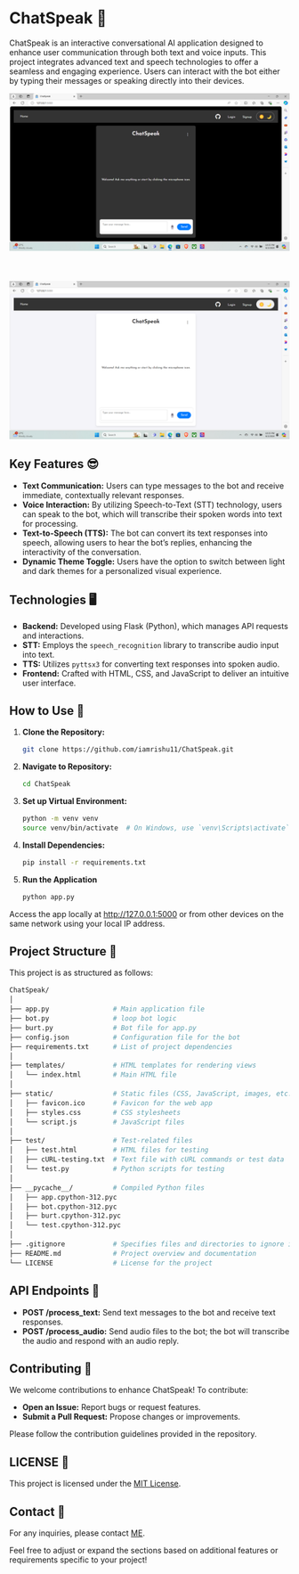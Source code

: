 # ChatSpeak 🤖

ChatSpeak is an interactive conversational AI application designed to enhance user communication through both text and voice inputs. This project integrates advanced text and speech technologies to offer a seamless and engaging experience. Users can interact with the bot either by typing their messages or speaking directly into their devices.

![Dark-Theme-Website-UI](static/images/dark-theme.png)
<br> <br> <br> <br>
![light-Theme-Website-UI](static/images/light-theme.png)

## Key Features 😎

- **Text Communication:** Users can type messages to the bot and receive immediate, contextually relevant responses.
- **Voice Interaction:** By utilizing Speech-to-Text (STT) technology, users can speak to the bot, which will transcribe their spoken words into text for processing.
- **Text-to-Speech (TTS):** The bot can convert its text responses into speech, allowing users to hear the bot’s replies, enhancing the interactivity of the conversation.
- **Dynamic Theme Toggle:** Users have the option to switch between light and dark themes for a personalized visual experience.

## Technologies 🖥️

- **Backend:** Developed using Flask (Python), which manages API requests and interactions.
- **STT:** Employs the `speech_recognition` library to transcribe audio input into text.
- **TTS:** Utilizes `pyttsx3` for converting text responses into spoken audio.
- **Frontend:** Crafted with HTML, CSS, and JavaScript to deliver an intuitive user interface.

## How to Use 🚀

1. **Clone the Repository:**
   ```bash
   git clone https://github.com/iamrishu11/ChatSpeak.git

2. **Navigate to Repository:**
   ```bash
   cd ChatSpeak

3. **Set up Virtual Environment:**
   ```bash
   python -m venv venv
   source venv/bin/activate  # On Windows, use `venv\Scripts\activate`

4. **Install Dependencies:**
   ```bash
   pip install -r requirements.txt

5. **Run the Application**
   ```bash
   python app.py

Access the app locally at http://127.0.0.1:5000 or from other devices on the same network using your local IP address.

## Project Structure 📂

This project is as structured as follows:
   ```bash
   ChatSpeak/
   │
   ├── app.py                # Main application file
   ├── bot.py                # loop bot logic
   ├── burt.py               # Bot file for app.py
   ├── config.json           # Configuration file for the bot
   ├── requirements.txt      # List of project dependencies
   │
   ├── templates/            # HTML templates for rendering views
   │   └── index.html        # Main HTML file
   │
   ├── static/               # Static files (CSS, JavaScript, images, etc.)
   │   ├── favicon.ico       # Favicon for the web app
   │   ├── styles.css        # CSS stylesheets
   │   └── script.js         # JavaScript files
   │
   ├── test/                 # Test-related files
   │   ├── test.html         # HTML files for testing
   │   ├── cURL-testing.txt  # Text file with cURL commands or test data
   │   └── test.py           # Python scripts for testing
   │
   ├── __pycache__/          # Compiled Python files
   │   ├── app.cpython-312.pyc
   │   ├── bot.cpython-312.pyc
   │   ├── burt.cpython-312.pyc
   │   └── test.cpython-312.pyc
   │
   ├── .gitignore            # Specifies files and directories to ignore in Git
   ├── README.md             # Project overview and documentation
   └── LICENSE               # License for the project
   ```

## API Endpoints 🔌

- **POST /process_text:** Send text messages to the bot and receive text responses.
- **POST /process_audio:** Send audio files to the bot; the bot will transcribe the audio and respond with an audio reply.

## Contributing 🤝

We welcome contributions to enhance ChatSpeak! To contribute:

- **Open an Issue:** Report bugs or request features.
- **Submit a Pull Request:** Propose changes or improvements.

Please follow the contribution guidelines provided in the repository.

## LICENSE 🧾

This project is licensed under the [MIT License](LICENSE).

## Contact 💬

For any inquiries, please contact [ME](mailto:rishankj749@gmail.com).

Feel free to adjust or expand the sections based on additional features or requirements specific to your project!
